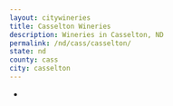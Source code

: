 ```yaml
---
layout: citywineries
title: Casselton Wineries
description: Wineries in Casselton, ND
permalink: /nd/cass/casselton/
state: nd
county: cass
city: casselton
---
```

-
